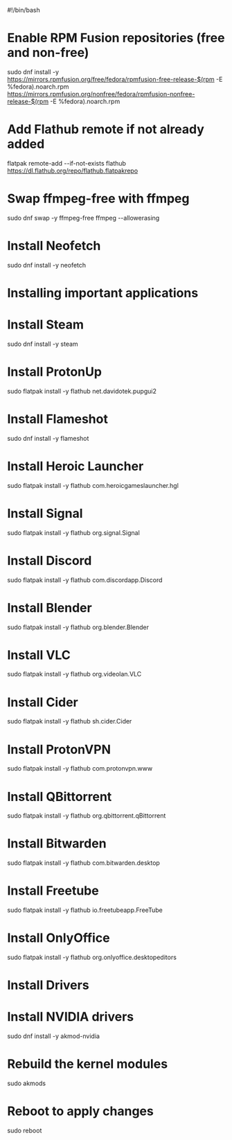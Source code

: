 #!/bin/bash

# Enable RPM Fusion repositories (free and non-free)
sudo dnf install -y \
  https://mirrors.rpmfusion.org/free/fedora/rpmfusion-free-release-$(rpm -E %fedora).noarch.rpm \
  https://mirrors.rpmfusion.org/nonfree/fedora/rpmfusion-nonfree-release-$(rpm -E %fedora).noarch.rpm

# Add Flathub remote if not already added
flatpak remote-add --if-not-exists flathub https://dl.flathub.org/repo/flathub.flatpakrepo

# Swap ffmpeg-free with ffmpeg
sudo dnf swap -y ffmpeg-free ffmpeg --allowerasing

# Install Neofetch
sudo dnf install -y neofetch

# Installing important applications
# Install Steam
sudo dnf install -y steam

# Install ProtonUp
sudo flatpak install -y flathub net.davidotek.pupgui2

# Install Flameshot
sudo dnf install -y flameshot

# Install Heroic Launcher
sudo flatpak install -y flathub com.heroicgameslauncher.hgl

# Install Signal
sudo flatpak install -y flathub org.signal.Signal

# Install Discord
sudo flatpak install -y flathub com.discordapp.Discord

# Install Blender
sudo flatpak install -y flathub org.blender.Blender

# Install VLC
sudo flatpak install -y flathub org.videolan.VLC

# Install Cider
sudo flatpak install -y flathub sh.cider.Cider

# Install ProtonVPN
sudo flatpak install -y flathub com.protonvpn.www

# Install QBittorrent
sudo flatpak install -y flathub org.qbittorrent.qBittorrent

# Install Bitwarden
sudo flatpak install -y flathub com.bitwarden.desktop

# Install Freetube
sudo flatpak install -y flathub io.freetubeapp.FreeTube

# Install OnlyOffice
sudo flatpak install -y flathub org.onlyoffice.desktopeditors

# Install Drivers
# Install NVIDIA drivers
sudo dnf install -y akmod-nvidia

# Rebuild the kernel modules
sudo akmods

# Reboot to apply changes
sudo reboot
